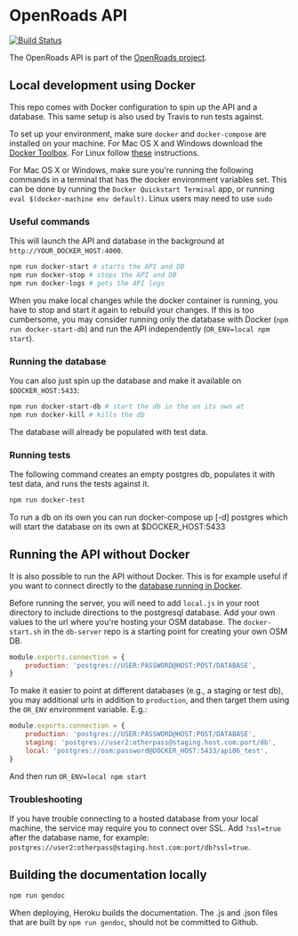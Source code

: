 # OpenRoads API
[![Build Status](https://magnum.travis-ci.com/opengovt/openroads-api.svg?token=tqZJSdEbKcpsuN9Fxqua&branch=master)](https://magnum.travis-ci.com/opengovt/openroads-api)

The OpenRoads API is part of the [OpenRoads project](https://github.com/developmentseed/openroads).

## Local development using Docker
This repo comes with Docker configuration to spin up the API and a database. This same setup is also used by Travis to run tests against.

To set up your environment, make sure `docker` and `docker-compose` are installed on your machine. For Mac OS X and Windows download the [Docker Toolbox](https://www.docker.com/docker-toolbox). For Linux follow [these](https://docs.docker.com/compose/install/) instructions.

For Mac OS X or Windows, make sure you're running the following commands in a terminal that has the docker environment variables set. This can be done by running the `Docker Quickstart Terminal` app, or running `eval $(docker-machine env default)`. Linux users may need to use `sudo`


### Useful commands
This will launch the API and database in the background at `http://YOUR_DOCKER_HOST:4000`.

```sh
npm run docker-start # starts the API and DB
npm run docker-stop # stops the API and DB
npm run docker-logs # gets the API logs
```

When you make local changes while the docker container is running, you have to stop and start it again to rebuild your changes. If this is too cumbersome, you may consider running only the database with Docker (`npm run docker-start-db`) and run the API independently (`OR_ENV=local npm start`).

### Running the database
You can also just spin up the database and make it available on `$DOCKER_HOST:5433`:

```sh
npm run docker-start-db # start the db in the on its own at 
npm run docker-kill # kills the db
```

The database will already be populated with test data.

### Running tests
The following command creates an empty postgres db, populates it with test data, and runs the tests against it. 

```sh
npm run docker-test
```


To run a db on its own you can run docker-compose up [-d] postgres which will start the database on its own at $DOCKER_HOST:5433

## Running the API without Docker
It is also possible to run the API without Docker. This is for example useful if you want to connect directly to the [database running in Docker](https://github.com/opengovt/openroads-api/tree/feature/docker-tests#running-the-database).

Before running the server, you will need to add `local.js` in your root directory to include directions to the postgresql database. Add your own values to the url where you're hosting your OSM database. The `docker-start.sh` in the `db-server` repo is a starting point for creating your own OSM DB.

```javascript
module.exports.connection = {
    production: 'postgres://USER:PASSWORD@HOST:POST/DATABASE',
}
```

To make it easier to point at different databases (e.g., a staging or test db), you may additional urls in addition to `production`, and then target them using the `OR_ENV` environment variable.  E.g.:

```js
module.exports.connection = {
    production: 'postgres://USER:PASSWORD@HOST:POST/DATABASE',
    staging: 'postgres://user2:otherpass@staging.host.com:port/db',
    local: 'postgres://osm:password@DOCKER_HOST:5433/api06_test',
}
```

And then run `OR_ENV=local npm start`

### Troubleshooting
If you have trouble connecting to a hosted database from your local machine, the service may require you to connect over SSL. Add `?ssl=true` after the database name, for example: `postgres://user2:otherpass@staging.host.com:port/db?ssl=true`.


## Building the documentation locally

```sh
npm run gendoc
```

When deploying, Heroku builds the documentation. The .js and .json files that are built by `npm run gendoc`, should not be committed to Github.
